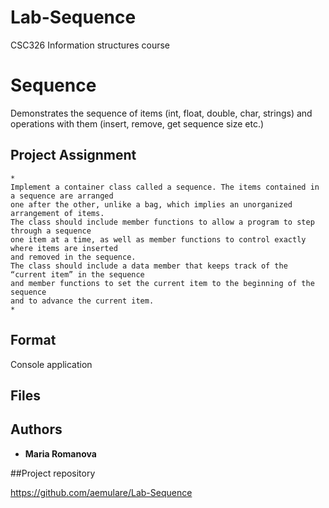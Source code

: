 # Lab-Sequence
CSC326 Information structures course
# Sequence

Demonstrates the sequence of items (int, float, double, char, strings) and operations with them (insert, remove, get sequence size etc.)

## Project Assignment

```
*
Implement a container class called a sequence. The items contained in a sequence are arranged  
one after the other, unlike a bag, which implies an unorganized arrangement of items. 
The class should include member functions to allow a program to step through a sequence 
one item at a time, as well as member functions to control exactly where items are inserted 
and removed in the sequence. 
The class should include a data member that keeps track of the “current item” in the sequence
and member functions to set the current item to the beginning of the sequence 
and to advance the current item.
*
```

## Format

Console application

## Files


## Authors

* **Maria Romanova**

##Project repository

https://github.com/aemulare/Lab-Sequence
